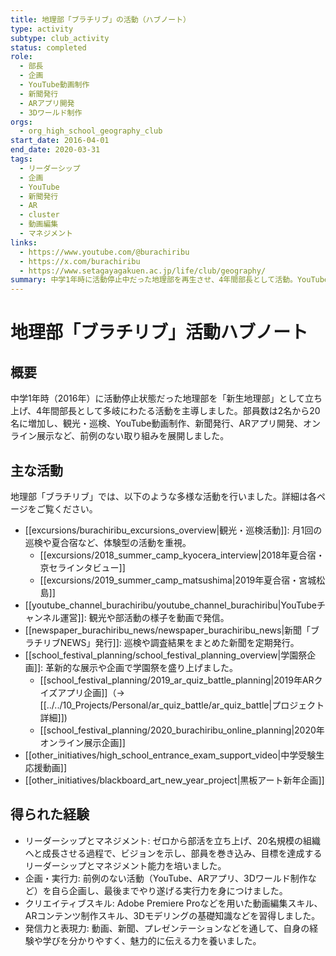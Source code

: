 ```yaml
---
title: 地理部「ブラチリブ」の活動（ハブノート）
type: activity
subtype: club_activity
status: completed
role:
  - 部長
  - 企画
  - YouTube動画制作
  - 新聞発行
  - ARアプリ開発
  - 3Dワールド制作
orgs:
  - org_high_school_geography_club
start_date: 2016-04-01
end_date: 2020-03-31
tags:
  - リーダーシップ
  - 企画
  - YouTube
  - 新聞発行
  - AR
  - cluster
  - 動画編集
  - マネジメント
links:
  - https://www.youtube.com/@burachiribu
  - https://x.com/burachiribu
  - https://www.setagayagakuen.ac.jp/life/club/geography/
summary: 中学1年時に活動停止中だった地理部を再生させ、4年間部長として活動。YouTubeへの動画投稿、新聞発行、ARアプリ開発、オンライン学園祭でのバーチャルブース出展など、前例のない活動を展開し、部員数を2名から20名にまで増やした。
---
```


# 地理部「ブラチリブ」活動ハブノート

## 概要

中学1年時（2016年）に活動停止状態だった地理部を「新生地理部」として立ち上げ、4年間部長として多岐にわたる活動を主導しました。部員数は2名から20名に増加し、観光・巡検、YouTube動画制作、新聞発行、ARアプリ開発、オンライン展示など、前例のない取り組みを展開しました。

## 主な活動

地理部「ブラチリブ」では、以下のような多様な活動を行いました。詳細は各ページをご覧ください。

- [[excursions/burachiribu_excursions_overview|観光・巡検活動]]: 月1回の巡検や夏合宿など、体験型の活動を重視。
    - [[excursions/2018_summer_camp_kyocera_interview|2018年夏合宿・京セラインタビュー]]
    - [[excursions/2019_summer_camp_matsushima|2019年夏合宿・宮城松島]]
- [[youtube_channel_burachiribu/youtube_channel_burachiribu|YouTubeチャンネル運営]]: 観光や部活動の様子を動画で発信。
- [[newspaper_burachiribu_news/newspaper_burachiribu_news|新聞「ブラチリブNEWS」発行]]: 巡検や調査結果をまとめた新聞を定期発行。
- [[school_festival_planning/school_festival_planning_overview|学園祭企画]]: 革新的な展示や企画で学園祭を盛り上げました。
    - [[school_festival_planning/2019_ar_quiz_battle_planning|2019年ARクイズアプリ企画]]（→ [[../../10_Projects/Personal/ar_quiz_battle/ar_quiz_battle|プロジェクト詳細]])
    - [[school_festival_planning/2020_burachiribu_online_planning|2020年オンライン展示企画]]
- [[other_initiatives/high_school_entrance_exam_support_video|中学受験生応援動画]]
- [[other_initiatives/blackboard_art_new_year_project|黒板アート新年企画]]

## 得られた経験

- リーダーシップとマネジメント: ゼロから部活を立ち上げ、20名規模の組織へと成長させる過程で、ビジョンを示し、部員を巻き込み、目標を達成するリーダーシップとマネジメント能力を培いました。
- 企画・実行力: 前例のない活動（YouTube、ARアプリ、3Dワールド制作など）を自ら企画し、最後までやり遂げる実行力を身につけました。
- クリエイティブスキル: Adobe Premiere Proなどを用いた動画編集スキル、ARコンテンツ制作スキル、3Dモデリングの基礎知識などを習得しました。
- 発信力と表現力: 動画、新聞、プレゼンテーションなどを通して、自身の経験や学びを分かりやすく、魅力的に伝える力を養いました。